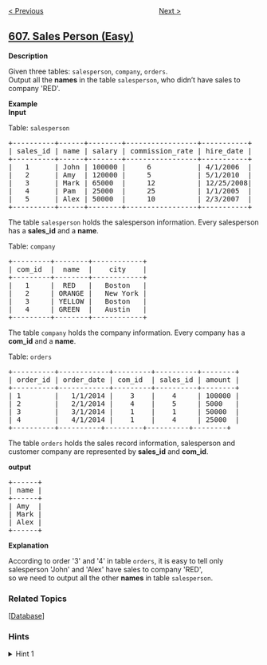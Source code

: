 <!--|This file generated by command(leetcode description); DO NOT EDIT.    |-->
<!--+----------------------------------------------------------------------+-->
<!--|@author    openset <openset.wang@gmail.com>                           |-->
<!--|@link      https://github.com/openset                                 |-->
<!--|@home      https://github.com/openset/leetcode                        |-->
<!--+----------------------------------------------------------------------+-->

[< Previous](../construct-string-from-binary-tree "Construct String from Binary Tree")
　　　　　　　　　　　　　　　　
[Next >](../tree-node "Tree Node")

## [607. Sales Person (Easy)](https://leetcode.com/problems/sales-person "销售员")

<p><b>Description</b></p>

<p>Given three tables: <code>salesperson</code>, <code>company</code>, <code>orders</code>.<br />
Output all the <b>names</b> in the table <code>salesperson</code>, who didn&rsquo;t have sales to company &#39;RED&#39;.</p>

<p><b>Example</b><br />
<b>Input</b></p>

<p>Table: <code>salesperson</code></p>

<pre>
+----------+------+--------+-----------------+-----------+
| sales_id | name | salary | commission_rate | hire_date |
+----------+------+--------+-----------------+-----------+
|   1      | John | 100000 |     6           | 4/1/2006  |
|   2      | Amy  | 120000 |     5           | 5/1/2010  |
|   3      | Mark | 65000  |     12          | 12/25/2008|
|   4      | Pam  | 25000  |     25          | 1/1/2005  |
|   5      | Alex | 50000  |     10          | 2/3/2007  |
+----------+------+--------+-----------------+-----------+
</pre>
The table <code>salesperson</code> holds the salesperson information. Every salesperson has a <b>sales_id</b> and a <b>name</b>.

<p>Table: <code>company</code></p>

<pre>
+---------+--------+------------+
| com_id  |  name  |    city    |
+---------+--------+------------+
|   1     |  RED   |   Boston   |
|   2     | ORANGE |   New York |
|   3     | YELLOW |   Boston   |
|   4     | GREEN  |   Austin   |
+---------+--------+------------+
</pre>
The table <code>company</code> holds the company information. Every company has a <b>com_id</b> and a <b>name</b>.

<p>Table: <code>orders</code></p>

<pre>
+----------+------------+---------+----------+--------+
| order_id | order_date | com_id  | sales_id | amount |
+----------+------------+---------+----------+--------+
| 1        |   1/1/2014 |    3    |    4     | 100000 |
| 2        |   2/1/2014 |    4    |    5     | 5000   |
| 3        |   3/1/2014 |    1    |    1     | 50000  |
| 4        |   4/1/2014 |    1    |    4     | 25000  |
+----------+----------+---------+----------+--------+
</pre>
The table <code>orders</code> holds the sales record information, salesperson and customer company are represented by <b>sales_id</b> and <b>com_id</b>.

<p><b>output</b></p>

<pre>
+------+
| name | 
+------+
| Amy  | 
| Mark | 
| Alex |
+------+
</pre>

<p><b>Explanation</b></p>

<p>According to order &#39;3&#39; and &#39;4&#39; in table <code>orders</code>, it is easy to tell only salesperson &#39;John&#39; and &#39;Alex&#39; have sales to company &#39;RED&#39;,<br />
so we need to output all the other <b>names</b> in table <code>salesperson</code>.</p>

### Related Topics
  [[Database](../../tag/database/README.md)]

### Hints
<details>
<summary>Hint 1</summary>
You need to query who sold to company 'RED' first, then output the sales person who is not in the first query result.
</details>
